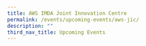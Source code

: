 ```yaml
---
title: AWS IMDA Joint Innovation Centre
permalink: /events/upcoming-events/aws-jic/
description: ""
third_nav_title: Upcoming Events
---
```

